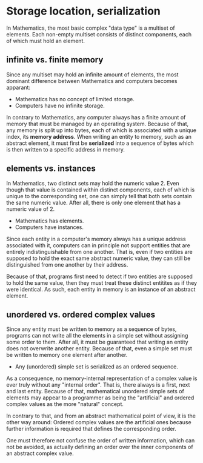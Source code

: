 
<!-- ======================================================================= -->
# Storage location, serialization

In Mathematics, the most basic complex "data type" is a multiset of elements.
Each non-empty multiset consists of distinct components, each of which must
hold an element.

<!-- ======================================================================= -->
## infinite vs. finite memory

Since any multiset may hold an infinite amount of elements, the most dominant
difference between Mathematics and computers becomes apparant:

* Mathematics has no concept of limited storage.
* Computers have no infinite storage.

In contrary to Mathematics, any computer always has a finite amount of memory
that must be managed by an operating system. Because of that, any memory is
split up into bytes, each of which is associated with a unique index, its
**memory address**. When writing an entity to memory, such as an abstract
element, it must first be **serialized** into a sequence of bytes which is
then written to a specific address in memory.

<!-- ======================================================================= -->
## elements vs. instances

In Mathematics, two distinct sets may hold the numeric value 2. Even though that
value is contained within distinct components, each of which is unique to the
corresponding set, one can simply tell that both sets contain the same numeric
value. After all, there is only one element that has a numeric value of 2.

* Mathematics has elements.
* Computers have instances.

Since each entity in a computer's memory always has a unique address associated
with it, computers can in principle not support entities that are entirely
indistinguishable from one another. That is, even if two entities are supposed
to hold the exact same abstract numeric value, they can still be distinguished
from one another by their address.

Because of that, programs first need to detect if two entities are supposed to
hold the same value, then they must treat these distinct entitites as if they
were identical. As such, each entity in memory is an instance of an abstract
element.

<!-- ======================================================================= -->
## unordered vs. ordered complex values

Since any entity must be written to memory as a sequence of bytes, programs
can not write all the elements in a simple set without assigning some order
to them. After all, it must be guaranteed that writing an entity does not
overwrite another entity. Because of that, even a simple set must be written
to memory one element after another.

* Any (unordered) simple set is serialized as an ordered sequence.

As a consequence, no memory-internal representation of a complex value is
ever truly without any "internal order". That is, there always is a first,
next and last entity. Because of that, mathematical unordered simple sets
of elements may appear to a programmer as being the "artificial" and ordered
complex values as the more "natural" concept.

In contrary to that, and from an abstract mathematical point of view, it is
the other way around: Ordered complex values are the artificial ones because
further information is required that defines the corresponding order.

One must therefore not confuse the order of written information, which can
not be avoided, as actually defining an order over the inner components of
an abstract complex value.

